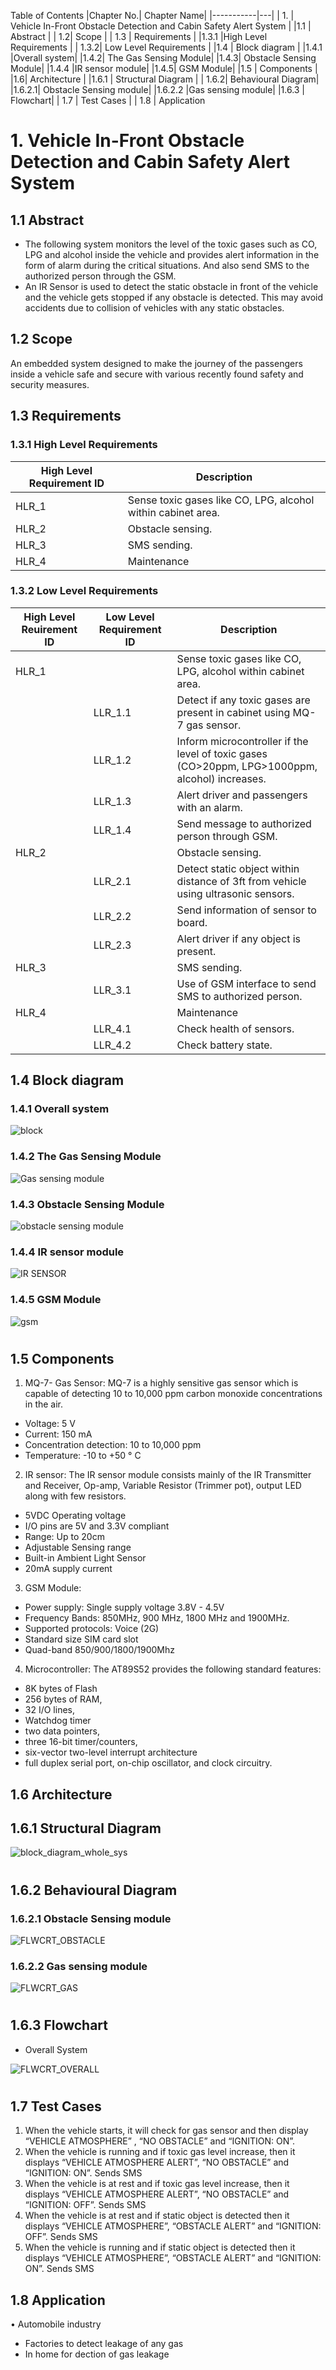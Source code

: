 Table of Contents
|Chapter No.| Chapter Name|
|-----------|---|
 | 1. |  Vehicle In-Front Obstacle Detection and Cabin Safety Alert System  |
 |1.1  |    Abstract |
 |  1.2|    Scope  |
| 1.3  |   Requirements  |
|1.3.1  |High Level Requirements |
| 1.3.2| Low Level Requirements |
|1.4  |  Block diagram   |
|1.4.1 |Overall system|
|1.4.2| The Gas Sensing Module|
|1.4.3| Obstacle Sensing Module|
|1.4.4 |IR sensor module|
|1.4.5| GSM Module|
 |1.5 |    Components |
 |1.6| Architecture |
|1.6.1  |   Structural Diagram  |
 | 1.6.2| Behavioural Diagram|
|1.6.2.1|	Obstacle Sensing module|
|1.6.2.2	|Gas sensing module|
|1.6.3 | Flowchart|
| 1.7 |  Test Cases |
| 1.8 | Application


# 1. Vehicle In-Front Obstacle Detection and Cabin Safety Alert System

## 1.1 Abstract
- The following system monitors the level of the toxic gases such as CO, LPG and alcohol inside the 
vehicle and provides alert information in the form of alarm during the critical situations. And also 
send SMS to the authorized person through the GSM.
- An IR Sensor is used to detect the static obstacle in front of the vehicle and the vehicle gets stopped if 
any obstacle is detected. This may avoid accidents due to collision of vehicles with any static 
obstacles.

## 1.2 Scope 
An embedded system designed to make the journey of the passengers inside a vehicle safe and secure 
with various recently found safety and security measures. 

## 1.3 Requirements

### 1.3.1 High Level Requirements

|High Level Requirement ID| Description|
|--------|-------------------------------------------|
|HLR_1| Sense toxic gases like CO, LPG, alcohol within cabinet area.|
|HLR_2| Obstacle sensing.|
|HLR_3| SMS sending.|
|HLR_4| Maintenance|

### 1.3.2 Low Level Requirements

|High Level Reuirement ID|Low Level Requirement ID| Description|
|--|--------|-------------------------------------------|
|HLR_1| | Sense toxic gases like CO, LPG, alcohol within cabinet area.|
||LLR_1.1| Detect if any toxic gases are present in cabinet using MQ-7 gas sensor.|
||LLR_1.2| Inform microcontroller if the level of toxic gases (CO>20ppm, LPG>1000ppm, alcohol) increases.|
|| LLR_1.3| Alert driver and passengers with an alarm.| 
||LLR_1.4| Send message to authorized person through GSM.|
|HLR_2| | Obstacle sensing.|
||LLR_2.1| Detect static object within distance of 3ft from vehicle using ultrasonic sensors.|
||LLR_2.2| Send information of sensor to board.|
||LLR_2.3| Alert driver if any object is present.|
|HLR_3| | SMS sending.|
||LLR_3.1| Use of GSM interface to send SMS to authorized person.|
|HLR_4| | Maintenance|
||LLR_4.1| Check health of sensors.|
||LLR_4.2| Check battery state.|

## 1.4 Block diagram
### 1.4.1 Overall system

![block](https://user-images.githubusercontent.com/46949702/155814140-f1c7612a-4997-4c87-a570-729e363f97e5.png)

### 1.4.2 The Gas Sensing Module

![Gas sensing module](https://user-images.githubusercontent.com/46949702/155806423-935341cb-aa86-41c6-a100-4f08ede8ed8a.png)

### 1.4.3 Obstacle Sensing Module

![obstacle sensing module](https://user-images.githubusercontent.com/46949702/155806408-08bc994a-a9ae-4b01-b773-b02f75d37424.png)
### 1.4.4 IR sensor module

![IR SENSOR](https://user-images.githubusercontent.com/46949702/155806428-b971d741-a9d2-4112-b91a-1b896e51ef49.png)
### 1.4.5 GSM Module

![gsm](https://user-images.githubusercontent.com/46949702/155806426-621388bd-1ad2-4619-820b-9b6fc7175085.png)
#

## 1.5 Components
1) MQ-7- Gas Sensor:
MQ-7 is a highly sensitive gas sensor which is capable of detecting 10 to 10,000 ppm carbon monoxide concentrations in the air. 
- Voltage: 5 V
- Current: 150 mA
- Concentration detection: 10 to 10,000 ppm
- Temperature: -10 to +50 ° C

2) IR sensor:
The IR sensor module consists mainly of the IR Transmitter and Receiver, Op-amp, Variable Resistor (Trimmer pot), output LED along with few resistors.
- 5VDC Operating voltage
- I/O pins are 5V and 3.3V compliant
- Range: Up to 20cm
- Adjustable Sensing range
- Built-in Ambient Light Sensor
- 20mA supply current

3) GSM Module:
- Power supply: Single supply voltage 3.8V - 4.5V
- Frequency Bands: 850MHz, 900 MHz, 1800 MHz and 1900MHz.
- Supported protocols: Voice (2G)
- Standard size SIM card slot 
- Quad-band 850/900/1800/1900Mhz


4) Microcontroller:
The AT89S52 provides the following standard features: 
- 8K bytes of Flash
- 256 bytes of RAM,
- 32 I/O lines, 
- Watchdog timer
- two data pointers,
- three 16-bit timer/counters,
- six-vector two-level interrupt architecture
- full duplex serial port, on-chip oscillator, and clock circuitry. 

## 1.6 Architecture
## 1.6.1 Structural Diagram
 
![block_diagram_whole_sys](https://user-images.githubusercontent.com/46949702/155806418-a6bd4479-7bb0-45f2-a124-f2b2f7500aeb.png)
#

## 1.6.2 Behavioural Diagram
### 1.6.2.1	Obstacle Sensing module

![FLWCRT_OBSTACLE](https://user-images.githubusercontent.com/46949702/155805648-0ab96117-6333-4b44-8635-e82805be51f1.png)
### 1.6.2.2	Gas sensing module

![FLWCRT_GAS](https://user-images.githubusercontent.com/46949702/155805608-c9367cde-d360-49bf-b17f-9c76676f4976.png)
# 
## 1.6.3 Flowchart
-	Overall System

![FLWCRT_OVERALL](https://user-images.githubusercontent.com/46949702/155805650-ad780bd1-e0bc-4c98-8595-b138703d381f.png)
#

## 1.7 Test Cases
1)	When the vehicle starts, it will check for gas sensor and then display “VEHICLE ATMOSPHERE” , “NO OBSTACLE” and “IGNITION: ON”.
2)	When the vehicle is running and if toxic gas level increase, then it displays “VEHICLE ATMOSPHERE ALERT”, “NO OBSTACLE” and “IGNITION: ON”. Sends SMS 
3)	When the vehicle is at rest and if toxic gas level increase, then it displays “VEHICLE ATMOSPHERE ALERT”, “NO OBSTACLE” and “IGNITION: OFF”. Sends SMS 
4)	When the vehicle is at rest and if static object is detected then it displays “VEHICLE ATMOSPHERE”, “OBSTACLE ALERT” and “IGNITION: OFF”. Sends SMS 
5)	When the vehicle is running and if static object is detected then it displays “VEHICLE ATMOSPHERE”, “OBSTACLE ALERT” and “IGNITION: ON”. Sends SMS 

## 1.8 Application
•	Automobile industry
- Factories to detect leakage of any gas
- In home for dection of gas leakage
